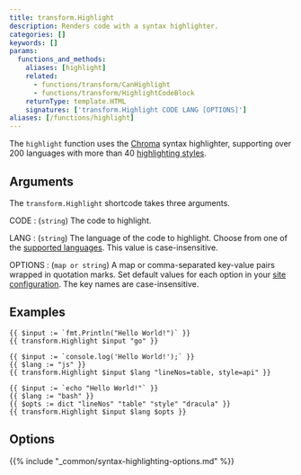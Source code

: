 ```yaml
---
title: transform.Highlight
description: Renders code with a syntax highlighter.
categories: []
keywords: []
params:
  functions_and_methods:
    aliases: [highlight]
    related:
      - functions/transform/CanHighlight
      - functions/transform/HighlightCodeBlock
    returnType: template.HTML
    signatures: ['transform.Highlight CODE LANG [OPTIONS]']
aliases: [/functions/highlight]
---
```


The `highlight` function uses the [Chroma] syntax highlighter, supporting over 200 languages with more than 40 [highlighting styles].

[chroma]: https://github.com/alecthomas/chroma
[highlighting styles]: /quick-reference/syntax-highlighting-styles/

## Arguments

The `transform.Highlight` shortcode takes three arguments.

CODE
: (`string`) The code to highlight.

LANG
: (`string`) The language of the code to highlight. Choose from one of the [supported languages]. This value is case-insensitive.

OPTIONS
: (`map or string`) A map or comma-separated key-value pairs wrapped in quotation marks. Set default values for each option in your [site configuration]. The key names are case-insensitive.

[site configuration]: /configuration/markup#highlight
[supported languages]: /content-management/syntax-highlighting#languages

## Examples

```go-html-template
{{ $input := `fmt.Println("Hello World!")` }}
{{ transform.Highlight $input "go" }}

{{ $input := `console.log('Hello World!');` }}
{{ $lang := "js" }}
{{ transform.Highlight $input $lang "lineNos=table, style=api" }}

{{ $input := `echo "Hello World!"` }}
{{ $lang := "bash" }}
{{ $opts := dict "lineNos" "table" "style" "dracula" }}
{{ transform.Highlight $input $lang $opts }}
```

## Options

{{% include "_common/syntax-highlighting-options.md" %}}
